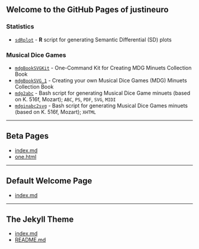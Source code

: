 ## Welcome to the GitHub Pages of justineuro

### Statistics
- [`sdRplot`](https://github.com/justineuro/sdRplot) - **R** script for generating Semantic Differential (SD) plots  


### Musical Dice Games
- [`mdgBookSVGKit`](https://github.com/justineuro/mdgBookSVGKit) - One-Command Kit for Creating MDG Minuets Collection Book
- [`mdgBookSVG_1`](https://github.com/justineuro/mdgBookSVG_1) - Creating your own Musical Dice Games (MDG) Minuets Collection Book
- [`mdg2abc`](https://justineuro.github.io/mdg2abc/) -  Bash script for generating Musical Dice Game minuets (based on K. 516f, Mozart); `ABC`, `PS`, `PDF`, `SVG`, `MIDI`
- [`mdginabc2svg`](https://justineuro.github.io/mdginabc2svg/) - Bash script for generating Musical Dice Games minuets (based on K. 516f, Mozart); `XHTML`


* * *

## Beta Pages
- [index.md](./zTestFiles/folder1/index.md)
- [one.html](./zTestFiles/folder1/one.html)

* * *

## Default Welcome Page
- [index.md](./index-def.md)

* * *

## The Jekyll Theme
- [index.md](./pages-theme-slate/index.md)
- [README.md](./pages-them-slate/README.md)